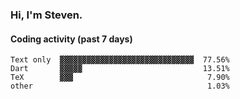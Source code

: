 ### Hi, I'm Steven.

#### Coding activity (past 7 days)
```
Text only  ▓▓▓▓▓▓▓▓▓▓▓▓▓▓▓▓▓▓▓▓▓▓▓▓▓▓▓▓▓▓  77.56%
Dart       ▓▓▓▓▓                           13.51%
TeX        ▓▓▓                              7.90%
other                                       1.03%
```
